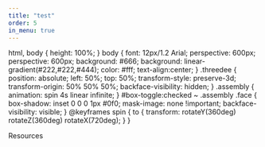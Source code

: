 ```yaml
---
title: "test"
order: 5
in_menu: true
---
```

html, body { height: 100%; } body { font: 12px/1.2 Arial; perspective: 600px; perspective: 600px; background: #666; background: linear-gradient(#222,#222,#444); color: #fff; text-align:center; } .threedee { position: absolute; left: 50%; top: 50%; transform-style: preserve-3d; transform-origin: 50% 50% 50%; backface-visibility: hidden; } .assembly { animation: spin 4s linear infinite; } #box-toggle:checked ~ .assembly .face { box-shadow: inset 0 0 0 1px #0f0; mask-image: none !important; backface-visibility: visible; } @keyframes spin { to { transform: rotateY(360deg) rotateZ(360deg) rotateX(720deg); } }

Resources 